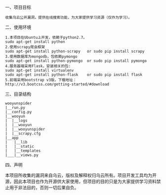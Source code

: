 一、项目目标

    收集乌云公开漏洞，提供在线搜索功能，为大家提供学习资源（仅作为学习）。
    

二、使用环境

    1.本项目在Ubuntu上开发，依赖于python2.7。
    sudo apt-get install python
    2.使用scrapy爬虫框架
    sudo apt-get install python-scrapy   or sudo pip install scrapy
    3.使用数据库为mongodb，包依赖pymongo
    sudo apt-get install python-pymongo  or sudo pip install pymongo
    4.服务器端采用Flask，安装相关的包:
    sudo apt-get install virtualenv
    sudo apt-get install python-flask    or sudo pip install flask
    5.前端采用bootstrap v3版，下载地址：
    http://v3.bootcss.com/getting-started/#download
    
三、目录结构

    wooyunspider
    |__run.py
    |__config.py
    |__wooyun
    |  |__logs
    |  |__wooyun
    |  |__wooyunspider
    |  |__scrapy.cfg
    |__app
    |   |__lib
    |   |__static
    |   |__templates
    |___|__views.py
   
   
四、声明

   本项目所收集的漏洞来自乌云，版权及解释权归乌云所有。项目开发工具均为开源，因此本项目也作为开源供大家使用，但项目的目的只是为大家提供学习资料禁止用于非法目的，否则一切后果自负。
